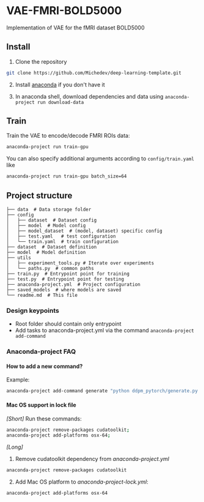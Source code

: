 # VAE-FMRI-BOLD5000

Implementation of VAE for the fMRI dataset BOLD5000

## Install

1. Clone the repository

```bash
git clone https://github.com/Michedev/deep-learning-template.git
```

2. Install [anaconda](https://www.anaconda.com/) if you don't have it

3. In anaconda shell, download dependencies and data using `anaconda-project run download-data`

## Train

Train the VAE to encode/decode FMRI ROIs data:

```bash
anaconda-project run train-gpu
```

You can also specify additional arguments according to `config/train.yaml` like

```bash
anaconda-project run train-gpu batch_size=64
```


## Project structure

    ├── data  # Data storage folder
    ├── config
    │   ├── dataset  # Dataset config
    │   ├── model  # Model config
    │   ├── model_dataset  # (model, dataset) specific config
    │   ├── test.yaml   # test configuration
    │   └── train.yaml  # train configuration
    ├── dataset  # Dataset definition
    ├── model  # Model definition
    ├── utils
    │   ├── experiment_tools.py # Iterate over experiments
    │   └── paths.py  # common paths
    ├── train.py  # Entrypoint point for training
    ├── test.py  # Entrypoint point for testing
    ├── anaconda-project.yml  # Project configuration
    ├── saved_models  # where models are saved
    └── readme.md  # This file

### Design keypoints
- Root folder should contain only entrypoint
- Add tasks to anaconda-project.yml via the command `anaconda-project add-command`


### Anaconda-project FAQ

#### How to add a new command?
Example:
```bash
anaconda-project add-command generate "python ddpm_pytorch/generate.py
```
#### Mac OS support in lock file

_[Short]_ Run these commands:

```bash
anaconda-project remove-packages cudatoolkit;
anaconda-project add-platforms osx-64;
```

_[Long]_
1. Remove cudatoolkit dependency from _anaconda-project.yml_
```bash
anaconda-project remove-packages cudatoolkit
```
2. Add Mac OS platform to _anaconda-project-lock.yml_:
```bash
anaconda-project add-platforms osx-64
``` 
